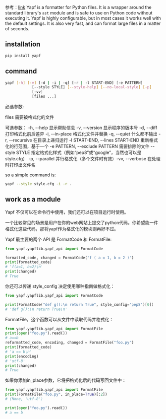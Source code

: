 参考：[link](https://zhuanlan.zhihu.com/p/584722010)
Yapf is a formatter for Python files. It is a wrapper around the standard library's `ast` module and is safe to use on Python code without executing it. Yapf is highly configurable, but in most cases it works well with the default settings. It is also very fast, and can format large files in a matter of seconds.

## installation
```bash
pip install yapf
```

## command
```bash
yapf [-h] [-v] [-d | -i | -q] [-r | -l START-END] [-e PATTERN]
            [--style STYLE] [--style-help] [--no-local-style] [-p]
            [-vv]
            [files ...]
```
必选参数:

files 需要被格式化的文件

可选参数：
-h, --help 显示帮助信息
-v, --version 显示程序的版本号
-d, --diff 打印格式化前后差异
-i, --in-place 格式化文件并替换
-q, --quiet 什么都不输出
-r, --recursive 在目录上递归运行
-l START-END, --lines START-END 重新格式化的行范围，基于一个
-e PATTERN, --exclude PATTERN 需要排除的文件
--style STYLE 指定格式化样式（例如“pep8”或“google”，当然也可以是style.cfg）
-p, --parallel 并行格式化（多个文件时有效）-vv, --verbose 在处理时打印出文件名

so a simple command is:
```bash
yapf --style style.cfg -i -r .
```

## work as a module
Yapf 不仅可以在命令行中使用，我们还可以在项目运行时使用。

一个比较常见的场景是用户在你的web网站上提交了python代码，你希望能一件格式化这些代码，那将yapf作为格式化的模块则再好不过。

Yapf 最主要的两个 API 是 FormatCode 和 FormatFile:

```python
from yapf.yapflib.yapf_api import FormatCode

formatted_code, changed = FormatCode("f ( a = 1, b = 2 )")
print(formatted_code)
# 'f(a=1, b=2)\n'
print(changed)
# True
```
你还可以传递 style_config 决定使用哪种指南做格式化：
```python
from yapf.yapflib.yapf_api import FormatCode

print(FormatCode("def g():\n return True", style_config='pep8')[0])
# 'def g():\n return True\n'
```
FormatFile，这个函数可以从文件中读取代码并格式化：
```python
from yapf.yapflib.yapf_api import FormatFile
print(open("foo.py").read())
# a==b
reformatted_code, encoding, changed = FormatFile("foo.py")
print(formatted_code)
# 'a == b\n'
print(encoding)
# 'utf-8'
print(changed)
# True
```
如果你添加in_place参数，它将把格式化后的代码写回文件中：
```python
from yapf.yapflib.yapf_api import FormatFile
print(FormatFile("foo.py", in_place=True)[:2])
# (None, 'utf-8')

print(open("foo.py").read())
# a == b
```